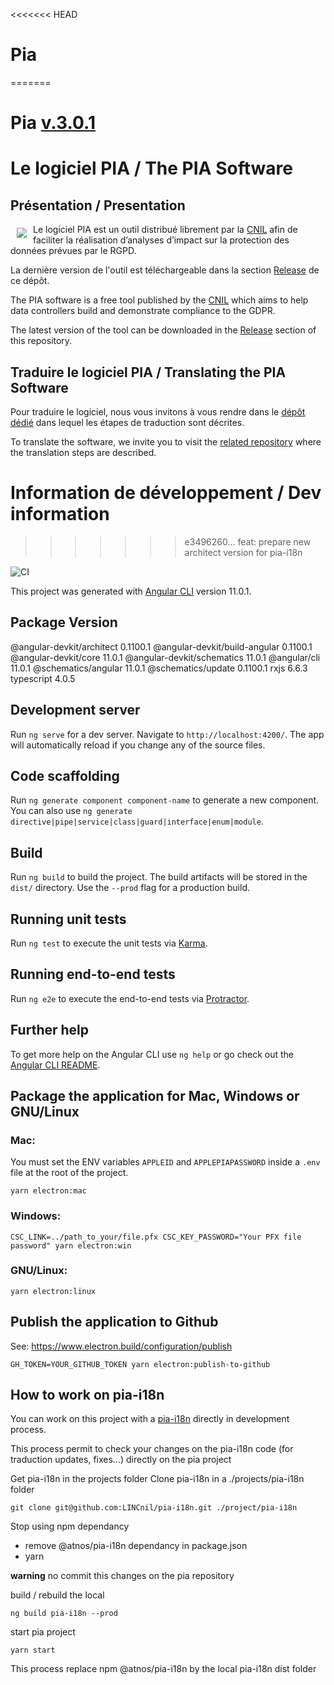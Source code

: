<<<<<<< HEAD

# Pia

=======

# Pia [v.3.0.1](https://github.com/LINCnil/pia/releases/tag/v3.0.1)

# Le logiciel PIA / The PIA Software

## Présentation / Presentation

<img src="https://raw.githubusercontent.com/LINCnil/pia/master/src/assets/images/pia-auth-logo.png" align="left" hspace="10" vspace="6"> Le logiciel PIA est un outil distribué librement par la [CNIL](https://www.cnil.fr/fr/outil-pia-telechargez-et-installez-le-logiciel-de-la-cnil) afin de faciliter la réalisation d’analyses d’impact sur la protection des données prévues par le RGPD.

La dernière version de l'outil est téléchargeable dans la section [Release](https://github.com/LINCnil/pia/releases) de ce dépôt.

The PIA software is a free tool published by the [CNIL](https://www.cnil.fr/en/open-source-pia-software-helps-carry-out-data-protection-impact-assesment) which aims to help data controllers build and demonstrate compliance to the GDPR.

The latest version of the tool can be downloaded in the [Release](https://github.com/LINCnil/pia/releases) section of this repository.

## Traduire le logiciel PIA / Translating the PIA Software

Pour traduire le logiciel, nous vous invitons à vous rendre dans le [dépôt dédié](https://github.com/LINCnil/pia-i18n/tree/main/src/lib/assets/i18n) dans lequel les étapes de traduction sont décrites.

To translate the software, we invite you to visit the [related repository](https://github.com/LINCnil/pia-i18n/tree/main/src/lib/assets/i18n) where the translation steps are described.

# Information de développement / Dev information

> > > > > > > e3496260... feat: prepare new architect version for pia-i18n

![CI](https://github.com/atnos/pia/workflows/integration-tests/badge.svg?branch=master)

This project was generated with [Angular CLI](https://github.com/angular/angular-cli) version 11.0.1.

## Package Version

@angular-devkit/architect 0.1100.1
@angular-devkit/build-angular 0.1100.1
@angular-devkit/core 11.0.1
@angular-devkit/schematics 11.0.1
@angular/cli 11.0.1
@schematics/angular 11.0.1
@schematics/update 0.1100.1
rxjs 6.6.3
typescript 4.0.5

## Development server

Run `ng serve` for a dev server. Navigate to `http://localhost:4200/`. The app will automatically reload if you change any of the source files.

## Code scaffolding

Run `ng generate component component-name` to generate a new component. You can also use `ng generate directive|pipe|service|class|guard|interface|enum|module`.

## Build

Run `ng build` to build the project. The build artifacts will be stored in the `dist/` directory. Use the `--prod` flag for a production build.

## Running unit tests

Run `ng test` to execute the unit tests via [Karma](https://karma-runner.github.io).

## Running end-to-end tests

Run `ng e2e` to execute the end-to-end tests via [Protractor](http://www.protractortest.org/).

## Further help

To get more help on the Angular CLI use `ng help` or go check out the [Angular CLI README](https://github.com/angular/angular-cli/blob/master/README.md).

## Package the application for Mac, Windows or GNU/Linux

### Mac:

You must set the ENV variables `APPLEID` and `APPLEPIAPASSWORD` inside a `.env` file at the root of the project.

```
yarn electron:mac
```

### Windows:

```
CSC_LINK=../path_to_your/file.pfx CSC_KEY_PASSWORD="Your PFX file password" yarn electron:win
```

### GNU/Linux:

```
yarn electron:linux
```

## Publish the application to Github

See: https://www.electron.build/configuration/publish

```
GH_TOKEN=YOUR_GITHUB_TOKEN yarn electron:publish-to-github
```

## How to work on pia-i18n

You can work on this project with a [pia-i18n](https://github.com/LINCnil/pia-i18n) directly in development process.

This process permit to check your changes on the pia-i18n code (for traduction updates, fixes...) directly on the pia project

Get pia-i18n in the projects folder
Clone pia-i18n in a ./projects/pia-i18n folder

```
git clone git@github.com:LINCnil/pia-i18n.git ./project/pia-i18n
```

Stop using npm dependancy

- remove @atnos/pia-i18n dependancy in package.json
- yarn

**warning** no commit this changes on the pia repository

build / rebuild the local

```
ng build pia-i18n --prod
```

start pia project

```
yarn start
```

This process replace npm @atnos/pia-i18n by the local pia-i18n dist folder
